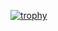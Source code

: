[![trophy](https://github-profile-trophy.vercel.app/?username=Immortal215&theme=onedark)](https://github.com/ryo-ma/github-profile-trophy)

